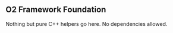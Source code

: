 <!-- doxy
\page refFrameworkFoundation Foundation
/doxy -->

## O2 Framework Foundation

Nothing but pure C++ helpers go here. No dependencies allowed.
